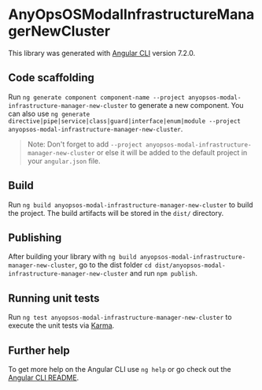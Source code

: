 # AnyOpsOSModalInfrastructureManagerNewCluster

This library was generated with [Angular CLI](https://github.com/angular/angular-cli) version 7.2.0.

## Code scaffolding

Run `ng generate component component-name --project anyopsos-modal-infrastructure-manager-new-cluster` to generate a new component. You can also use `ng generate directive|pipe|service|class|guard|interface|enum|module --project anyopsos-modal-infrastructure-manager-new-cluster`.
> Note: Don't forget to add `--project anyopsos-modal-infrastructure-manager-new-cluster` or else it will be added to the default project in your `angular.json` file. 

## Build

Run `ng build anyopsos-modal-infrastructure-manager-new-cluster` to build the project. The build artifacts will be stored in the `dist/` directory.

## Publishing

After building your library with `ng build anyopsos-modal-infrastructure-manager-new-cluster`, go to the dist folder `cd dist/anyopsos-modal-infrastructure-manager-new-cluster` and run `npm publish`.

## Running unit tests

Run `ng test anyopsos-modal-infrastructure-manager-new-cluster` to execute the unit tests via [Karma](https://karma-runner.github.io).

## Further help

To get more help on the Angular CLI use `ng help` or go check out the [Angular CLI README](https://github.com/angular/angular-cli/blob/master/README.md).
